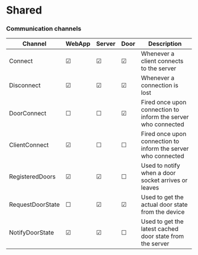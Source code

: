 # Shared

### Communication channels

| Channel          | WebApp  | Server  | Door    | Description                                                   |
| ---------------- | ------- | ------- | ------- | ------------------------------------------------------------- |
| Connect          | &#9745; | &#9745; | &#9745; | Whenever a client connects to the server                      |
| Disconnect       | &#9745; | &#9745; | &#9745; | Whenever a connection is lost                                 |
| DoorConnect      | &#9744; | &#9744; | &#9745; | Fired once upon connection to inform the server who connected |
| ClientConnect    | &#9745; | &#9744; | &#9744; | Fired once upon connection to inform the server who connected |
| RegisteredDoors  | &#9745; | &#9745; | &#9744; | Used to notify when a door socket arrives or leaves           |
| RequestDoorState | &#9744; | &#9745; | &#9745; | Used to get the actual door state from the device             |
| NotifyDoorState  | &#9745; | &#9745; | &#9744; | Used to get the latest cached door state from the server      |
